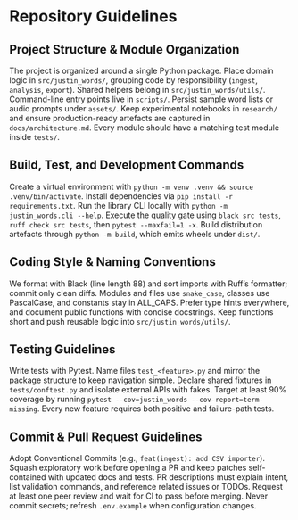 # Repository Guidelines

## Project Structure & Module Organization
The project is organized around a single Python package. Place domain logic in `src/justin_words/`, grouping code by responsibility (`ingest`, `analysis`, `export`). Shared helpers belong in `src/justin_words/utils/`. Command-line entry points live in `scripts/`. Persist sample word lists or audio prompts under `assets/`. Keep experimental notebooks in `research/` and ensure production-ready artefacts are captured in `docs/architecture.md`. Every module should have a matching test module inside `tests/`.

## Build, Test, and Development Commands
Create a virtual environment with `python -m venv .venv && source .venv/bin/activate`. Install dependencies via `pip install -r requirements.txt`. Run the library CLI locally with `python -m justin_words.cli --help`. Execute the quality gate using `black src tests`, `ruff check src tests`, then `pytest --maxfail=1 -x`. Build distribution artefacts through `python -m build`, which emits wheels under `dist/`.

## Coding Style & Naming Conventions
We format with Black (line length 88) and sort imports with Ruff’s formatter; commit only clean diffs. Modules and files use `snake_case`, classes use PascalCase, and constants stay in ALL_CAPS. Prefer type hints everywhere, and document public functions with concise docstrings. Keep functions short and push reusable logic into `src/justin_words/utils/`.

## Testing Guidelines
Write tests with Pytest. Name files `test_<feature>.py` and mirror the package structure to keep navigation simple. Declare shared fixtures in `tests/conftest.py` and isolate external APIs with fakes. Target at least 90% coverage by running `pytest --cov=justin_words --cov-report=term-missing`. Every new feature requires both positive and failure-path tests.

## Commit & Pull Request Guidelines
Adopt Conventional Commits (e.g., `feat(ingest): add CSV importer`). Squash exploratory work before opening a PR and keep patches self-contained with updated docs and tests. PR descriptions must explain intent, list validation commands, and reference related issues or TODOs. Request at least one peer review and wait for CI to pass before merging. Never commit secrets; refresh `.env.example` when configuration changes.
